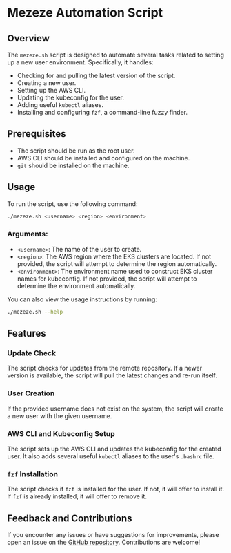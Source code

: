 # Mezeze Automation Script

## Overview

The `mezeze.sh` script is designed to automate several tasks related to setting up a new user environment. Specifically, it handles:

- Checking for and pulling the latest version of the script.
- Creating a new user.
- Setting up the AWS CLI.
- Updating the kubeconfig for the user.
- Adding useful `kubectl` aliases.
- Installing and configuring `fzf`, a command-line fuzzy finder.

## Prerequisites

- The script should be run as the root user.
- AWS CLI should be installed and configured on the machine.
- `git` should be installed on the machine.

## Usage

To run the script, use the following command:

```bash
./mezeze.sh <username> <region> <environment>
```

### Arguments:

- `<username>`: The name of the user to create.
- `<region>`: The AWS region where the EKS clusters are located. If not provided, the script will attempt to determine the region automatically.
- `<environment>`: The environment name used to construct EKS cluster names for kubeconfig. If not provided, the script will attempt to determine the environment automatically.

You can also view the usage instructions by running:

```bash
./mezeze.sh --help
```

## Features

### Update Check

The script checks for updates from the remote repository. If a newer version is available, the script will pull the latest changes and re-run itself.

### User Creation

If the provided username does not exist on the system, the script will create a new user with the given username.

### AWS CLI and Kubeconfig Setup

The script sets up the AWS CLI and updates the kubeconfig for the created user. It also adds several useful `kubectl` aliases to the user's `.bashrc` file.

### `fzf` Installation

The script checks if `fzf` is installed for the user. If not, it will offer to install it. If `fzf` is already installed, it will offer to remove it.

## Feedback and Contributions

If you encounter any issues or have suggestions for improvements, please open an issue on the [GitHub repository](https://github.com/PaulRoze/mezeze). Contributions are welcome!
